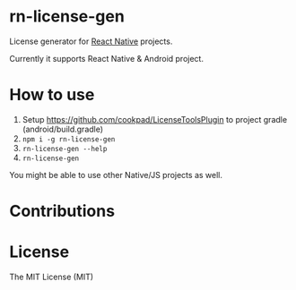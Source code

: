 # rn-license-gen

License generator for [React Native](https://facebook.github.io/react-native/) projects.

Currently it supports React Native & Android project.

# How to use

1. Setup https://github.com/cookpad/LicenseToolsPlugin to project gradle (android/build.gradle)
1. `npm i -g rn-license-gen`
1. `rn-license-gen --help`
1. `rn-license-gen`

You might be able to use other Native/JS projects as well.

# Contributions

# License

The MIT License (MIT)
